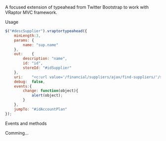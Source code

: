 A focused extension of typeahead from Twitter Bootstrap to work with VRaptor MVC framework.

Usage

```javascript
$("#descSupplier").vraptortypeahead({
	minLength:3,
	params:	{
		name: "sup.name"
	},
	out:	{
		description: "name",
		id: "id",
		storeId: "#idSupplier"
	},
	uri: 	"<c:url value='/financial/suppliers/ajax/find-suppliers/'/>",
	debug:	false,
	events:{
		change: function(object){
			alert(object);
		}
	},
	jumpTo: "#idAccountPlan"
});
```

Events and methods

Comming...
